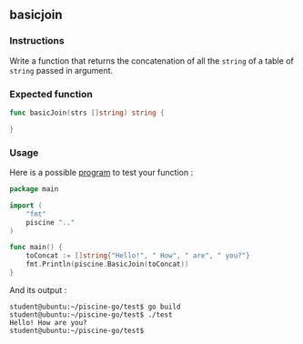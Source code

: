 ## basicjoin

### Instructions

Write a function that returns the concatenation of all the `string` of a table of `string` passed in argument.

### Expected function

```go
func basicJoin(strs []string) string {

}
```

### Usage

Here is a possible [program](TODO-LINK) to test your function :

```go
package main

import (
	"fmt"
	piscine ".."
)

func main() {
	toConcat := []string{"Hello!", " How", " are", " you?"}
	fmt.Println(piscine.BasicJoin(toConcat))
}
```

And its output :

```console
student@ubuntu:~/piscine-go/test$ go build
student@ubuntu:~/piscine-go/test$ ./test
Hello! How are you?
student@ubuntu:~/piscine-go/test$
```
